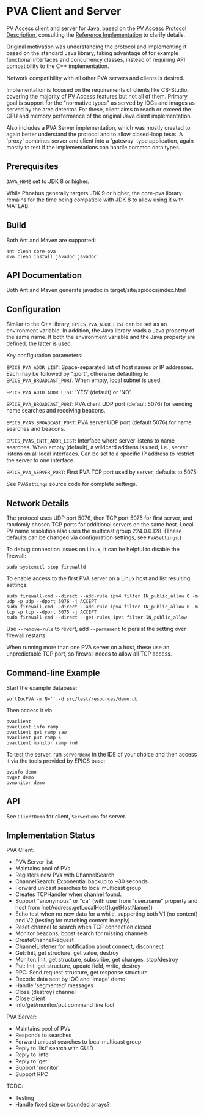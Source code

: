 PVA Client and Server
=====================

PV Access client and server for Java, based on the 
[PV Access Protocol Description](https://github.com/epics-base/pvAccessCPP/wiki/protocol),
consulting the
[Reference Implementation](https://github.com/epics-base/epicsCoreJava)
to clarify details.

Original motivation was understanding the protocol and implementing it based on the standard Java library,
taking advantage of for example functional interfaces and concurrency classes,
instead of requiring API compatibility to the C++ implementation.

Network compatibility with all other PVA servers and clients is desired.

Implementation is focused on the requirements of clients like CS-Studio,
covering the majority of PV Access features but not all of them.
Primary goal is support for the "normative types" as served by IOCs
and images as served by the area detector.
For these, client aims to reach or exceed the CPU and memory performance
of the original Java client implementation.

Also includes a PVA Server implementation, which was mostly created
to again better understand the protocol and to allow closed-loop tests.
A 'proxy' combines server and client into a 'gateway' type application,
again mostly to test if the implementations can handle common data types.


Prerequisites
-------------
`JAVA_HOME` set to JDK 8 or higher.

While Phoebus generally targets JDK 9 or higher, the core-pva library
remains for the time being compatible with JDK 8 to allow using it
with MATLAB.

Build
-----
Both Ant and Maven are supported:

    ant clean core-pva
    mvn clean install javadoc:javadoc
    

API Documentation
-----------------

Both Ant and Maven generate javadoc in target/site/apidocs/index.html

Configuration
-------------

Similar to the C++ library, `EPICS_PVA_ADDR_LIST` can be set as an environment variable.
In addition, the Java library reads a Java property of the same name.
If both the environment variable and the Java property are defined,
the latter is used.

Key configuration parameters:

`EPICS_PVA_ADDR_LIST`: Space-separated list of host names or IP addresses. Each may be followed by ":port", otherwise defaulting to `EPICS_PVA_BROADCAST_PORT`.  When empty, local subnet is used.

`EPICS_PVA_AUTO_ADDR_LIST`: 'YES' (default) or 'NO'. 

`EPICS_PVA_BROADCAST_PORT`: PVA client UDP port (default 5076) for sending name searches and receiving beacons.

`EPICS_PVAS_BROADCAST_PORT`: PVA server UDP port (default 5076) for name searches and beacons.

`EPICS_PVAS_INTF_ADDR_LIST`: Interface where server listens to name searches. When empty (default), a wildcard address is used, i.e., server listens on all local interfaces. Can be set to a specific IP address to restrict the server to one interface.

`EPICS_PVA_SERVER_PORT`: First PVA TCP port used by server, defaults to 5075.

See `PVASettings` source code for complete settings.

Network Details
---------------

The protocol uses UDP port 5076, then TCP port 5075 for first server,
and randomly chosen TCP ports for additional servers on the same host.
Local PV name resolution also uses the multicast group 224.0.0.128.
(These defaults can be changed via configuration settings, see `PVASettings`.)

To debug connection issues on Linux, it can be helpful to disable the firewall:

    sudo systemctl stop firewalld

To enable access to the first PVA server on a Linux host and list resulting settings:

    sudo firewall-cmd --direct --add-rule ipv4 filter IN_public_allow 0 -m udp -p udp --dport 5076 -j ACCEPT
    sudo firewall-cmd --direct --add-rule ipv4 filter IN_public_allow 0 -m tcp -p tcp --dport 5075 -j ACCEPT
    sudo firewall-cmd --direct --get-rules ipv4 filter IN_public_allow
    
Use `--remove-rule` to revert, add `--permanent` to persist the setting over firewall restarts.

When running more than one PVA server on a host, these use an unpredictable TCP port,
so firewall needs to allow all TCP access.

Command-line Example
--------------------

Start the example database: 

    softIocPVA -m N='' -d src/test/resources/demo.db 

Then access it via

    pvaclient
    pvaclient info ramp
    pvaclient get ramp saw
    pvaclient put ramp 5
    pvaclient monitor ramp rnd

To test the server, run `ServerDemo` in the IDE of your choice and then access it via
the tools provided by EPICS base:

    pvinfo demo
    pvget demo
    pvmonitor demo


API
---

See `ClientDemo` for client, `ServerDemo` for server.

Implementation Status
---------------------

PVA Client:

 * PVA Server list
 * Maintains pool of PVs
 * Registers new PVs with ChannelSearch
 * ChannelSearch: Exponential backup to ~30 seconds
 * Forward unicast searches to local multicast group
 * Creates TCPHandler when channel found.
 * Support "anonymous" or "ca"
   (with user from "user.name" property and host from InetAddress.getLocalHost().getHostName())
 * Echo test when no new data for a while,
   supporting both V1 (no content) and V2 (testing for matching content in reply)
 * Reset channel to search when TCP connection closed
 * Monitor beacons, boost search for missing channels
 * CreateChannelRequest
 * ChannelListener for notification about connect, disconnect
 * Get: Init, get structure, get value, destroy
 * Monitor: Init, get structure, subscribe, get changes, stop/destroy
 * Put: Init, get structure, update field, write, destroy
 * RPC: Send request structure, get response structure
 * Decode data sent by IOC and 'image' demo
 * Handle 'segmented' messages
 * Close (destroy) channel
 * Close client
 * Info/get/monitor/put command line tool
 
PVA Server:

 * Maintains pool of PVs
 * Responds to searches
 * Forward unicast searches to local multicast group
 * Reply to 'list' search with GUID
 * Reply to 'info'
 * Reply to 'get'
 * Support 'monitor'
 * Support RPC
   
TODO:

 * Testing
 * Handle fixed size or bounded arrays?

